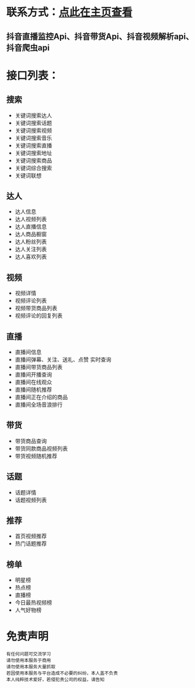 # 联系方式：[点此在主页查看](https://github.com/DouYinApi) 

## 抖音直播监控Api、抖音带货Api、抖音视频解析api、抖音爬虫api
# 接口列表：  

## 搜索

- 关键词搜索达人 
- 关键词搜索话题
- 关键词搜索视频
- 关键词搜索音乐
- 关键词搜索直播
- 关键词搜索地址
- 关键词搜索商品
- 关键词综合搜索
- 关键词联想

## 达人

- 达人信息
- 达人视频列表
- 达人直播信息
- 达人商品橱窗
- 达人粉丝列表
- 达人关注列表
- 达人喜欢列表

## 视频

- 视频详情
- 视频评论列表
- 视频带货商品列表
- 视频评论的回复列表

## 直播

- 直播间信息
- 直播间弹幕、关注、送礼、点赞 实时查询
- 直播间带货商品列表
- 直播间开播查询
- 直播间在线观众
- 直播间随机推荐
- 直播间正在介绍的商品
- 直播间全场音浪排行

## 带货

- 带货商品查询
- 带货同款商品视频列表
- 带货视频随机推荐

## 话题

- 话题详情
- 话题视频列表

## 推荐

- 首页视频推荐
- 热门话题推荐

## 榜单

- 明星榜
- 热点榜
- 直播榜
- 今日最热视频榜
- 人气好物榜 

#  免责声明
```
有任何问题可交流学习  
请勿使用本服务于商用   
请勿使用本服务大量抓取  
若因使用本服务与平台造成不必要的纠纷，本人盖不负责  
本人纯粹技术爱好，若侵犯贵公司的权益，请告知  
```
